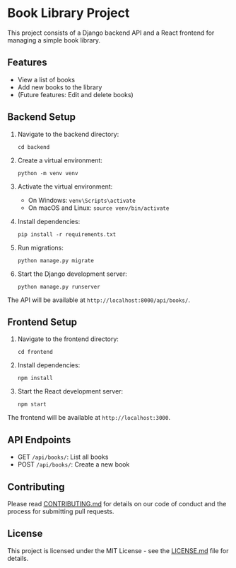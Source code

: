 # Book Library Project

This project consists of a Django backend API and a React frontend for managing a simple book library.

## Features

- View a list of books
- Add new books to the library
- (Future features: Edit and delete books)

## Backend Setup

1. Navigate to the backend directory:
   ```
   cd backend
   ```

2. Create a virtual environment:
   ```
   python -m venv venv
   ```

3. Activate the virtual environment:
   - On Windows: `venv\Scripts\activate`
   - On macOS and Linux: `source venv/bin/activate`

4. Install dependencies:
   ```
   pip install -r requirements.txt
   ```

5. Run migrations:
   ```
   python manage.py migrate
   ```

6. Start the Django development server:
   ```
   python manage.py runserver
   ```

The API will be available at `http://localhost:8000/api/books/`.

## Frontend Setup

1. Navigate to the frontend directory:
   ```
   cd frontend
   ```

2. Install dependencies:
   ```
   npm install
   ```

3. Start the React development server:
   ```
   npm start
   ```

The frontend will be available at `http://localhost:3000`.

## API Endpoints

- GET `/api/books/`: List all books
- POST `/api/books/`: Create a new book

## Contributing

Please read [CONTRIBUTING.md](CONTRIBUTING.md) for details on our code of conduct and the process for submitting pull requests.

## License

This project is licensed under the MIT License - see the [LICENSE.md](LICENSE.md) file for details.